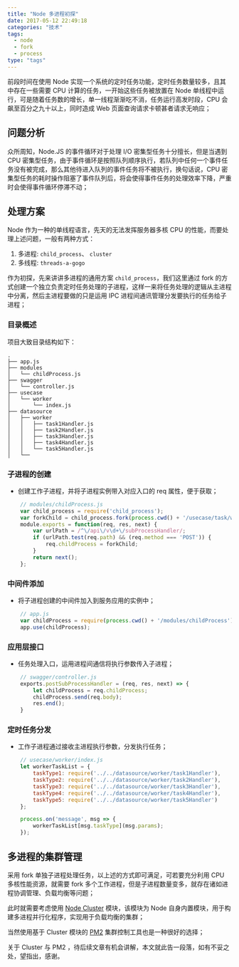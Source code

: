 ```yaml
---
title: "Node 多进程初探"
date: 2017-05-12 22:49:18
categories: "技术"
tags:
  - node
  - fork
  - process
type: "tags"
---
```


前段时间在使用 Node 实现一个系统的定时任务功能，定时任务数量较多，且其中存在一些需要 CPU 计算的任务，一开始这些任务被放置在 Node 单线程中运行，可是随着任务数的增长，单一线程渐渐吃不消，任务运行高发时段，CPU 会飙至百分之九十以上，同时造成 Web 页面查询请求卡顿甚者请求无响应；

<!--more-->

## 问题分析
众所周知，Node.JS 的事件循环对于处理 I/O 密集型任务十分擅长，但是当遇到 CPU 密集型任务，由于事件循环是按照队列顺序执行，若队列中任何一个事件任务没有被完成，那么其他待进入队列的事件任务将不被执行，换句话说，CPU 密集型任务的耗时操作阻塞了事件队列后，将会使得事件任务的处理效率下降，严重时会使得事件循环停滞不动；

## 处理方案

Node 作为一种的单线程语言，先天的无法发挥服务器多核 CPU 的性能，而要处理上述问题，一般有两种方式：
1. 多进程: `child_process`、 `cluster`
2. 多线程: `threads-a-gogo`

作为初探，先来讲讲多进程的通用方案 `child_process`，我们这里通过 fork 的方式创建一个独立负责定时任务处理的子进程，这样一来将任务处理的逻辑从主进程中分离，然后主进程要做的只是运用 IPC 进程间通讯管理分发要执行的任务给子进程；

### 目录概述
项目大致目录结构如下：
```
.
├── app.js
├── modules
│   └── childProcess.js
├── swagger
│   └── controller.js
├── usecase
│   └── worker
│       └── index.js
├── datasource
│   ├── worker
│   │   ├── task1Handler.js
│   │   ├── task2Handler.js
│   │   ├── task3Handler.js
│   │   ├── task4Handler.js
│   │   └── task5Handler.js
│   └──     

```

### 子进程的创建
* 创建工作子进程，并将子进程实例带入对应入口的 req 属性，便于获取；
```js
    // modules/childProcess.js
    var child_process = require('child_process');
    var forkChild = child_process.fork(process.cwd() + '/usecase/task/wokerIndex.js');
    module.exports = function(req, res, next) {
        var urlPath = /^\/api\/v\d+\/subProcessHandler/;
        if (urlPath.test(req.path) && (req.method === 'POST')) {
            req.childProcess = forkChild;
        }
        return next();
    };
```
### 中间件添加
* 将子进程创建的中间件加入到服务应用的实例中；
```js
    // app.js
    var childProcess = require(process.cwd() + '/modules/childProcess');
    app.use(childProcess);
```

### 应用层接口
* 任务处理入口，运用进程间通信将执行参数传入子进程；
```js
    // swagger/controller.js
    exports.postSubProcessHandler = (req, res, next) => {
        let childProcess = req.childProcess;
        childProcess.send(req.body);
        res.end();
    }
```
### 定时任务分发
* 工作子进程通过接收主进程执行参数，分发执行任务；
```js
    // usecase/worker/index.js
    let workerTaskList = {
        taskType1: require('../../datasource/worker/task1Handler'),
        taskType2: require('../../datasource/worker/task2Handler'),
        taskType3: require('../../datasource/worker/task3Handler'),
        taskType4: require('../../datasource/worker/task4Handler'),
        taskType5: require('../../datasource/worker/task5Handler')
    };

    process.on('message', msg => {
        workerTaskList[msg.taskType](msg.params);
    });
```

## 多进程的集群管理
采用 fork 单独子进程处理任务，以上述的方式即可满足，可若要充分利用 CPU 多核性能资源，就需要 fork 多个工作进程，但是子进程数量变多，就存在诸如进程协调管理、负载均衡等问题；

此时就需要考虑使用 [Node Cluster](https://nodejs.org/dist/latest-v7.x/docs/api/cluster.html) 模块，该模块为 Node 自身内置模块，用于构建多进程并行化程序，实现用于负载均衡的集群；

当然使用基于 Cluster 模块的 [PM2](http://pm2.keymetrics.io/) 集群控制工具也是一种很好的选择；

关于 Cluster 与 PM2 ，待后续文章有机会讲解，本文就此告一段落，如有不妥之处，望指出，感谢。


